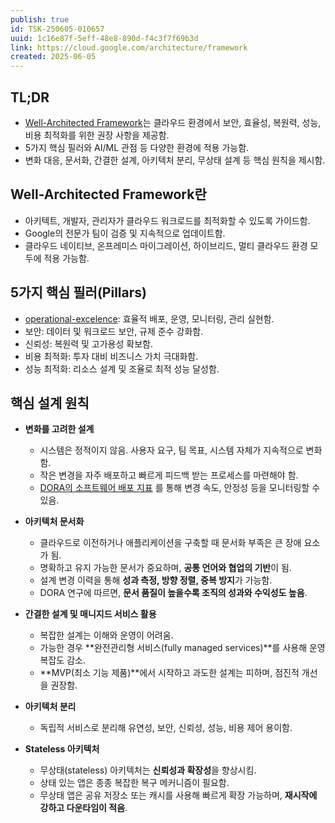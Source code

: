 ```yaml
---
publish: true
id: TSK-250605-010657
uuid: 1c16e87f-5eff-48e8-890d-f4c3f7f69b3d
link: https://cloud.google.com/architecture/framework
created: 2025-06-05
---
```


## TL;DR

- [Well-Architected Framework](https://cloud.google.com/architecture/framework)는 클라우드 환경에서 보안, 효율성, 복원력, 성능, 비용 최적화를 위한 권장 사항을 제공함.
- 5가지 핵심 필러와 AI/ML 관점 등 다양한 환경에 적용 가능함.
- 변화 대응, 문서화, 간결한 설계, 아키텍처 분리, 무상태 설계 등 핵심 원칙을 제시함.

## Well-Architected Framework란

- 아키텍트, 개발자, 관리자가 클라우드 워크로드를 최적화할 수 있도록 가이드함.
- Google의 전문가 팀이 검증 및 지속적으로 업데이트함.
- 클라우드 네이티브, 온프레미스 마이그레이션, 하이브리드, 멀티 클라우드 환경 모두에 적용 가능함.

## 5가지 핵심 필러(Pillars)

- [operational-excelence](operational-excelence.md): 효율적 배포, 운영, 모니터링, 관리 실현함.
- 보안: 데이터 및 워크로드 보안, 규제 준수 강화함.
- 신뢰성: 복원력 및 고가용성 확보함.
- 비용 최적화: 투자 대비 비즈니스 가치 극대화함.
- 성능 최적화: 리소스 설계 및 조율로 최적 성능 달성함.

## 핵심 설계 원칙

- **변화를 고려한 설계**
    - 시스템은 정적이지 않음. 사용자 요구, 팀 목표, 시스템 자체가 지속적으로 변화함.
    - 작은 변경을 자주 배포하고 빠르게 피드백 받는 프로세스를 마련해야 함.
    - [DORA의 소프트웨어 배포 지표](DORA/DORA-metrics.md) 를 통해 변경 속도, 안정성 등을 모니터링할 수 있음.

- **아키텍처 문서화**
    - 클라우드로 이전하거나 애플리케이션을 구축할 때 문서화 부족은 큰 장애 요소가 됨.
    - 명확하고 유지 가능한 문서가 중요하며, **공통 언어와 협업의 기반**이 됨.
    - 설계 변경 이력을 통해 **성과 측정, 방향 정렬, 중복 방지**가 가능함.
    - DORA 연구에 따르면, **문서 품질이 높을수록 조직의 성과와 수익성도 높음**.

- **간결한 설계 및 매니지드 서비스 활용**
    - 복잡한 설계는 이해와 운영이 어려움.
    - 가능한 경우 **완전관리형 서비스(fully managed services)**를 사용해 운영 복잡도 감소.
    - **MVP(최소 기능 제품)**에서 시작하고 과도한 설계는 피하며, 점진적 개선을 권장함.

- **아키텍처 분리**
    - 독립적 서비스로 분리해 유연성, 보안, 신뢰성, 성능, 비용 제어 용이함.

- **Stateless 아키텍처**
    - 무상태(stateless) 아키텍처는 **신뢰성과 확장성**을 향상시킴.
    - 상태 있는 앱은 종종 복잡한 복구 메커니즘이 필요함.
    - 무상태 앱은 공유 저장소 또는 캐시를 사용해 빠르게 확장 가능하며, **재시작에 강하고 다운타임이 적음**.

